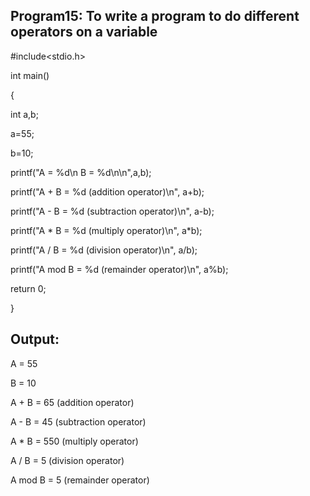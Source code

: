 ## Program15: To write a program to do different operators on a variable

#include<stdio.h>

int main()

{

int a,b;

a=55;

b=10;

printf("A = %d\n B = %d\n\n",a,b);

printf("A + B = %d (addition operator)\n", a+b);

printf("A - B = %d (subtraction  operator)\n", a-b);

printf("A * B = %d (multiply operator)\n", a*b);

printf("A / B = %d (division operator)\n", a/b);

printf("A mod B = %d (remainder operator)\n", a%b);

return 0;

}

## Output:

A = 55

 B = 10
 
 
 A + B = 65 (addition operator)
 
A - B = 45 (subtraction operator)

A * B = 550 (multiply operator)

A / B = 5 (division operator)

A mod B = 5 (remainder operator)
